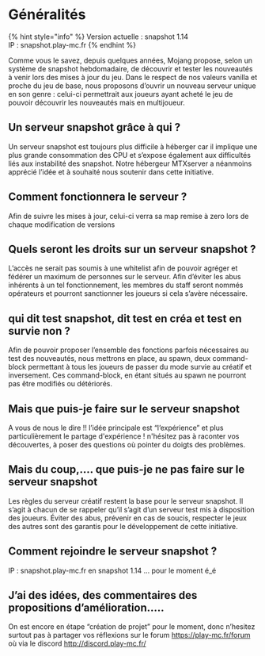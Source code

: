 # Généralités

{% hint style="info" %}
Version actuelle : snapshot 1.14  
IP : snapshot.play-mc.fr
{% endhint %}

Comme vous le savez, depuis quelques années, Mojang propose, selon un système de snapshot hebdomadaire, de découvrir et tester les nouveautés à venir lors des mises à jour du jeu. 
Dans le respect de nos valeurs vanilla et proche du jeu de base, nous proposons d’ouvrir un nouveau serveur unique en son genre : celui-ci permettrait aux joueurs ayant acheté le jeu de pouvoir découvrir les nouveautés mais en multijoueur.

## Un serveur snapshot grâce à qui ?
Un serveur snapshot est toujours plus difficile à héberger car il implique une plus grande consommation des CPU et s’expose également aux difficultés liés aux instabilité des snapshot.
Notre hébergeur MTXserver a néanmoins apprécié l’idée et à souhaité nous soutenir dans cette initiative.

## Comment fonctionnera le serveur ?
Afin de suivre les mises à jour, celui-ci verra sa map remise à zero lors de chaque modification de versions

## Quels seront les droits sur un serveur snapshot ?
L’accès ne serait pas soumis à une whitelist afin de pouvoir agréger et fédérer un maximum de personnes sur le serveur. 
Afin d’éviter les abus inhérents à un tel fonctionnement, les membres du staff seront nommés opérateurs et pourront sanctionner les joueurs si cela s’avère nécessaire. 

## qui dit test snapshot, dit test en créa et test en survie non ?
Afin de pouvoir proposer l’ensemble des fonctions parfois nécessaires au test des nouveautés, nous mettrons en place, au spawn, deux command-block permettant à tous les joueurs de passer du mode survie au créatif et inversement. Ces command-block, en étant situés au spawn ne pourront pas être modifiés ou détériorés.

## Mais que puis-je faire sur le serveur snapshot
A vous de nous le dire !! l’idée principale est “l’expérience” et plus particulièrement le partage d'expérience ! n'hésitez pas à raconter vos découvertes, à poser des questions où pointer du doigts des problèmes.

## Mais du coup,.... que puis-je ne pas faire sur le serveur snapshot
Les règles du serveur créatif restent la base pour le serveur snapshot. Il s’agit à chacun de se rappeler qu’il s’agit d’un serveur test mis à disposition des joueurs. Éviter des abus, prévenir en cas de soucis, respecter le jeux des autres sont des garantis pour le développement de cette initiative.

## Comment rejoindre le serveur snapshot ?
IP : snapshot.play-mc.fr
en snapshot 1.14 ... pour le moment é_é

## J’ai des idées, des commentaires des propositions d’amélioration…..
On est encore en étape “création de projet” pour le moment, donc n’hesitez surtout pas à partager vos réflexions sur le forum https://play-mc.fr/forum où via le discord http://discord.play-mc.fr/


